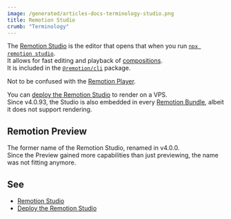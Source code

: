 ```yaml
---
image: /generated/articles-docs-terminology-studio.png
title: Remotion Studio
crumb: "Terminology"
---
```


The [Remotion Studio](/docs/studio) is the editor that opens that when you run [`npx remotion studio`](/docs/cli/studio).  
It allows for fast editing and playback of [compositions](/docs/terminology/compositions).  
It is included in the [`@remotion/cli`](https://npmjs.org/packages/@remotion/cli) package.

Not to be confused with the [Remotion Player](/docs/player).

You can [deploy the Remotion Studio](/docs/deploy-studio) to render on a VPS.  
Since v4.0.93, the Studio is also embedded in every [Remotion Bundle](/docs/terminology/bundle), albeit it does not support rendering.

## Remotion Preview

The former name of the Remotion Studio, renamed in v4.0.0.  
Since the Preview gained more capabilities than just previewing, the name was not fitting anymore.

## See

- [Remotion Studio](/docs/studio)
- [Deploy the Remotion Studio](/docs/deploy-studio)
